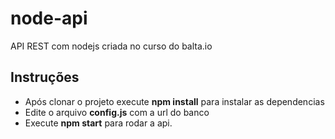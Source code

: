 # node-api
API REST com nodejs criada no curso do balta.io

## Instruções
- Após clonar o projeto execute **npm install** para instalar as dependencias
- Edite o arquivo **config.js** com a url do banco 
- Execute **npm start** para rodar a api.


